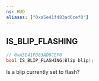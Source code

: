 ```yaml
---
ns: HUD
aliases: ["0xa5e41fd83ad6cef0"]
---
```

## IS_BLIP_FLASHING

```c
// 0xA5E41FD83AD6CEF0
bool IS_BLIP_FLASHING(Blip blip);
```

Is a blip currently set to flash?


